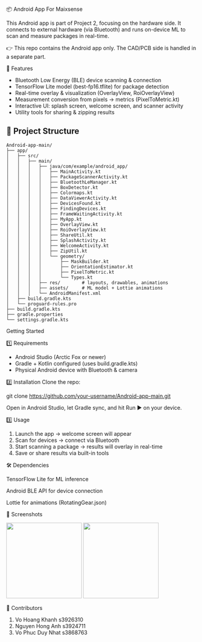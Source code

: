 📦 Android App For Maixsense

This Android app is part of Project 2, focusing on the hardware side.
It connects to external hardware (via Bluetooth) and runs on-device ML to scan and measure packages in real-time.

👉 This repo contains the Android app only. The CAD/PCB side is handled in a separate part.

🚀 Features
- Bluetooth Low Energy (BLE) device scanning & connection
- TensorFlow Lite model (best-fp16.tflite) for package detection
- Real-time overlay & visualization (OverlayView, RoiOverlayView)
- Measurement conversion from pixels → metrics (PixelToMetric.kt)
- Interactive UI: splash screen, welcome screen, and scanner activity
- Utility tools for sharing & zipping results

## 📂 Project Structure

```
Android-app-main/
├── app/
│   ├── src/
│   │   ├── main/
│   │   │   ├── java/com/example/android_app/
│   │   │   │   ├── MainActivity.kt
│   │   │   │   ├── PackageScannerActivity.kt
│   │   │   │   ├── BluetoothLeManager.kt
│   │   │   │   ├── BoxDetector.kt
│   │   │   │   ├── Colormaps.kt
│   │   │   │   ├── DataViewerActivity.kt
│   │   │   │   ├── DevicesFound.kt
│   │   │   │   ├── FindingDevices.kt
│   │   │   │   ├── FrameWaitingActivity.kt
│   │   │   │   ├── MyApp.kt
│   │   │   │   ├── OverlayView.kt
│   │   │   │   ├── RoiOverlayView.kt
│   │   │   │   ├── ShareUtil.kt
│   │   │   │   ├── SplashActivity.kt
│   │   │   │   ├── WelcomeActivity.kt
│   │   │   │   ├── ZipUtil.kt
│   │   │   │   └── geometry/
│   │   │   │       ├── MaskBuilder.kt
│   │   │   │       ├── OrientationEstimator.kt
│   │   │   │       ├── PixelToMetric.kt
│   │   │   │       └── Types.kt
│   │   │   ├── res/        # layouts, drawables, animations
│   │   │   ├── assets/     # ML model + Lottie animations
│   │   │   └── AndroidManifest.xml
│   ├── build.gradle.kts
│   └── proguard-rules.pro
├── build.gradle.kts
├── gradle.properties
└── settings.gradle.kts
```

Getting Started

1️⃣ Requirements
- Android Studio (Arctic Fox or newer)
- Gradle + Kotlin configured (uses build.gradle.kts)
- Physical Android device with Bluetooth & camera

2️⃣ Installation
Clone the repo:

git clone https://github.com/your-username/Android-app-main.git

Open in Android Studio, let Gradle sync, and hit Run ▶️ on your device.

3️⃣ Usage
1. Launch the app → welcome screen will appear
2. Scan for devices → connect via Bluetooth
3. Start scanning a package → results will overlay in real-time
4. Save or share results via built-in tools

🛠 Dependencies

TensorFlow Lite for ML inference

Android BLE API for device connection

Lottie for animations (RotatingGear.json)

📸 Screenshots

<p float="left">
  <img src="https://github.com/user-attachments/assets/d93245de-8c71-4b6e-9aaa-be161a24a69b" width="200" />
  <img src="https://github.com/user-attachments/assets/6d424dc2-0472-4ba8-93e7-0317bb21f5fc" width="200" />
</p>

🤝 Contributors
1. Vo Hoang Khanh s3926310	 
2. Nguyen Hong Anh s3924711 
3. Vo Phuc Duy Nhat s3868763 
